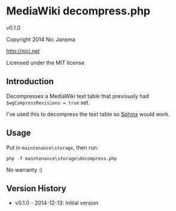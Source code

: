 # MediaWiki decompress.php

v0.1.0

Copyright 2014 Nic Jansma

http://nicj.net

Licensed under the MIT license

## Introduction

Decompresses a MediaWiki text table that previously had `$wgCompressRevisions = true` set.

I've used this to decompress the text table so [Sphinx](http://sphinxsearch.com/) would work.

## Usage

Put in `maintenance\storage`, then run:
```
php -f maintenance\storage\decompress.php
```

No warranty :)

## Version History

* v0.1.0 - 2014-12-13: Initial version

